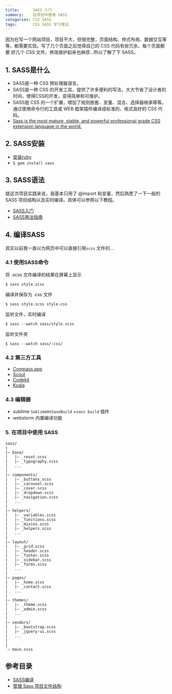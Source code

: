 ```yaml
---
title:      SASS 入门
summary:    在项目中使用 SASS
categories: CSS SASS
tags:       CSS SASS 学习笔记
---
```


因为在写一个网站项目，项目不大，但很完整，页面结构、样式布局、数据交互等等，都需要实现。写了几个页面之后觉得自己的 CSS 代码有些冗余，每个页面都要 <link> 好几个 CSS 文件，修改维护起来也麻烦...所以了解了下 SASS。

## 1. SASS是什么

- SASS是一种 CSS 预处理器语言。
- SASS是一种 CSS 的开发工具，提供了许多便利的写法，大大节省了设计者的时间，使得CSS的开发，变得简单和可维护。
- SASS是 CSS 的一个扩展，增加了规则嵌套、变量、混合、选择器继承等等。通过使用命令行的工具或 WEB 框架插件编译成标准的、格式良好的 CSS 代码。
- [Sass is the most mature, stable, and powerful professional grade CSS extension language in the world.](http://sass-lang.com/)

## 2. SASS安装

- [安装ruby](https://www.ruby-lang.org/en/downloads/)
- `$ gem install sass`

## 3. SASS语法

就这次项目实践来说，我基本只用了 @import 和变量，然后熟悉了一下一般的 SASS 项目结构以及实时编译。具体可以参照以下教程。

- [SASS入门](http://www.w3cplus.com/sassguide/)
- [SASS用法指南](http://www.ruanyifeng.com/blog/2012/06/sass.html)

## 4. 编译SASS

其实以前我一直以为网页中可以直接引用`scss` 文件的...

### 4.1 使用SASS命令

将 .scss 文件编译的结果在屏幕上显示

```
$ sass style.scss
```

编译并保存为 .css 文件

```
$ sass style.scss style.css
```

监听文件，实时编译

```
$ sass --watch sass/style.scss
```

监听文件夹

```
$ sass --watch sass/:css/
```

### 4.2 第三方工具

-  [Compass.app](http://compass.handlino.com/)
-  [Scout](http://mhs.github.io/scout-app/)
-  [Codekit](http://incident57.com/codekit/)
-  [Koala](http://koala-app.com/)

### 4.3 编辑器

- sublime `SublimeOnSaveBuild` +`sass build` 插件
- webstorm 内置编译功能

### 5. 在项目中使用 SASS


```
sass/ 
| 
|– base/ 
|   |– _reset.scss       
|   |– _typography.scss  
|   ...                  
| 
|– components/ 
|   |– _buttons.scss     
|   |– _carousel.scss    
|   |– _cover.scss       
|   |– _dropdown.scss    
|   |– _navigation.scss  
|   ...                  
| 
|– helpers/ 
|   |– _variables.scss   
|   |– _functions.scss   
|   |– _mixins.scss      
|   |– _helpers.scss     
|   ...                  
| 
|– layout/ 
|   |– _grid.scss        
|   |– _header.scss      
|   |– _footer.scss      
|   |– _sidebar.scss     
|   |– _forms.scss       
|   ...                  
| 
|– pages/ 
|   |– _home.scss        
|   |– _contact.scss     
|   ...                  
| 
|– themes/ 
|   |– _theme.scss        
|   |– _admin.scss        
|   ...                  
| 
|– vendors/ 
|   |– _bootstrap.scss   
|   |– _jquery-ui.scss   
|   ...                  
| 
| 
`– main.scss             
```

## 参考目录

- [SASS编译](http://www.w3cplus.com/preprocessor/sass-compile.html)
- [管理 Sass 项目文件结构](http://www.w3cplus.com/preprocessor/architecture-sass-project.html)